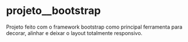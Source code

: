# projeto__bootstrap
 Projeto feito com o framework bootstrap como principal ferramenta para decorar, alinhar e deixar o layout totalmente responsivo.
